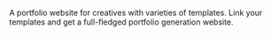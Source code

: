 A portfolio website for creatives with varieties of templates. Link your templates and get a full-fledged portfolio generation website. 
